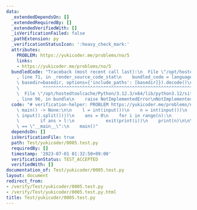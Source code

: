```yaml
---
data:
  _extendedDependsOn: []
  _extendedRequiredBy: []
  _extendedVerifiedWith: []
  _isVerificationFailed: false
  _pathExtension: py
  _verificationStatusIcon: ':heavy_check_mark:'
  attributes:
    PROBLEM: https://yukicoder.me/problems/no/5
    links:
    - https://yukicoder.me/problems/no/5
  bundledCode: "Traceback (most recent call last):\n  File \"/opt/hostedtoolcache/Python/3.12.3/x64/lib/python3.12/site-packages/onlinejudge_verify/documentation/build.py\"\
    , line 71, in _render_source_code_stat\n    bundled_code = language.bundle(stat.path,\
    \ basedir=basedir, options={'include_paths': [basedir]}).decode()\n          \
    \         ^^^^^^^^^^^^^^^^^^^^^^^^^^^^^^^^^^^^^^^^^^^^^^^^^^^^^^^^^^^^^^^^^^^^^^^^^^^^^^^^^\n\
    \  File \"/opt/hostedtoolcache/Python/3.12.3/x64/lib/python3.12/site-packages/onlinejudge_verify/languages/python.py\"\
    , line 96, in bundle\n    raise NotImplementedError\nNotImplementedError\n"
  code: "# verification-helper: PROBLEM https://yukicoder.me/problems/no/5\n\ndef\
    \ main() -> None:\n\n    l = int(input())\n    n = int(input())\n    w = sorted(list(map(int,\
    \ input().split())))\n    ans = 0\n    for i in range(n):\n        ans += w[i]\n\
    \        if ans > l:\n            exit(print(i))\n    print(n)\n\n\nif __name__\
    \ == \"__main__\":\n    main()"
  dependsOn: []
  isVerificationFile: true
  path: Test/yukicoder/0005.test.py
  requiredBy: []
  timestamp: '2023-07-01 01:32:50+09:00'
  verificationStatus: TEST_ACCEPTED
  verifiedWith: []
documentation_of: Test/yukicoder/0005.test.py
layout: document
redirect_from:
- /verify/Test/yukicoder/0005.test.py
- /verify/Test/yukicoder/0005.test.py.html
title: Test/yukicoder/0005.test.py
---
```

